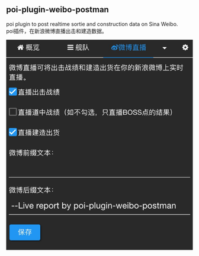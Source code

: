 poi-plugin-weibo-postman
------------------------
poi plugin to post realtime sortie and construction data on Sina Weibo.  
poi插件，在新浪微博直播出击和建造数据。

![](https://raw.githubusercontent.com/Chion82/plugin-weibo-postman/master/demo.png)
